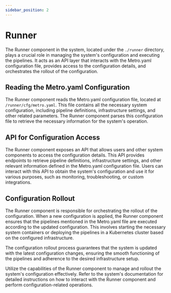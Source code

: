 ```yaml
---
sidebar_position: 2
---
```


# Runner

The Runner component in the system, located under the `./runner` directory, plays a crucial role in managing the system's configuration and executing the pipelines. It acts as an API layer that interacts with the Metro.yaml configuration file, provides access to the configuration details, and orchestrates the rollout of the configuration.

## Reading the Metro.yaml Configuration

The Runner component reads the Metro.yaml configuration file, located at `/runner/cfg/metro.yaml`. This file contains all the necessary system configuration, including pipeline definitions, infrastructure settings, and other related parameters. The Runner component parses this configuration file to retrieve the necessary information for the system's operation.

## API for Configuration Access

The Runner component exposes an API that allows users and other system components to access the configuration details. This API provides endpoints to retrieve pipeline definitions, infrastructure settings, and other relevant information defined in the Metro.yaml configuration file. Users can interact with this API to obtain the system's configuration and use it for various purposes, such as monitoring, troubleshooting, or custom integrations.

## Configuration Rollout

The Runner component is responsible for orchestrating the rollout of the configuration. When a new configuration is applied, the Runner component ensures that the pipelines mentioned in the Metro.yaml file are executed according to the updated configuration. This involves starting the necessary system containers or deploying the pipelines in a Kubernetes cluster based on the configured infrastructure.

The configuration rollout process guarantees that the system is updated with the latest configuration changes, ensuring the smooth functioning of the pipelines and adherence to the desired infrastructure setup.

Utilize the capabilities of the Runner component to manage and rollout the system's configuration effectively. Refer to the system's documentation for detailed instructions on how to interact with the Runner component and perform configuration-related operations.
